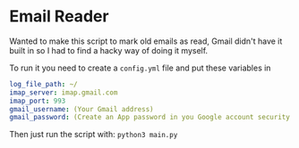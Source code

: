 # Email Reader

Wanted to make this script to mark old emails as read, Gmail didn't have it built in so I had to find a hacky way of doing it myself.

To run it you need to create a `config.yml` file and put these variables in

```yaml
log_file_path: ~/
imap_server: imap.gmail.com
imap_port: 993
gmail_username: (Your Gmail address)
gmail_password: (Create an App password in you Google account security settings)
```

Then just run the script with:
`python3 main.py`
